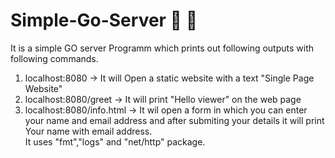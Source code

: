 # Simple-Go-Server 🚀 🚀

It is a simple GO server Programm which prints out following outputs with following commands.
1. localhost:8080  -> It will Open a static website with a text "Single Page Website"
2. localhost:8080/greet -> It will print "Hello viewer" on the web page
3. localhost:8080/info.html -> It wil open a form in which you can enter your name and email address and after submiting your details it will print Your name with email 
                                address.</br>
It uses "fmt","logs" and "net/http" package.

   
